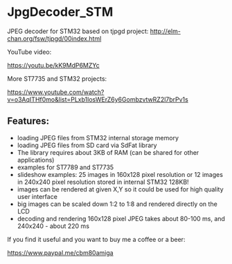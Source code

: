 # JpgDecoder_STM
JPEG decoder for STM32 based on tjpgd project: http://elm-chan.org/fsw/tjpgd/00index.html

YouTube video:

https://youtu.be/kK9MdP6MZYc 

More ST7735 and STM32 projects:

https://www.youtube.com/watch?v=o3AqITHf0mo&list=PLxb1losWErZ6y6GombzvtwRZ2l7brPv1s

## Features:
- loading JPEG files from STM32 internal storage memory
- loading JPEG files from SD card via SdFat library
- The library requires about 3KB of RAM (can be shared for other applications)
- examples for ST7789 and ST7735
- slideshow examples: 25 images in 160x128 pixel resolution or 12 images in 240x240 pixel resolution stored in internal STM32 128KB!
- images can be rendered at given X,Y so it could be used for high quality user interface
- big images can be scaled down 1:2 to 1:8 and rendered directly on the LCD
- decoding and rendering 160x128 pixel JPEG takes about 80-100 ms, and 240x240 - about 220 ms

If you find it useful and you want to buy me a coffee or a beer:

https://www.paypal.me/cbm80amiga

